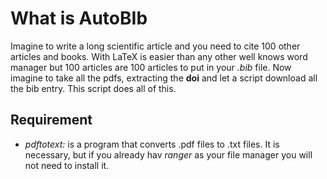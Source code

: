 # What is AutoBIb
Imagine to write a long scientific article and you need to cite 100 other articles and books. With LaTeX is easier than any other well knows word manager but 100 articles are 100 articles to put in your _.bib_ file. Now imagine to take all the pdfs, extracting the **doi** and let a script download all the bib entry. This script does all of this.

## Requirement
 - _pdftotext:_ is a program that converts .pdf files to .txt files. It is necessary, but if you already hav _ranger_ as your file manager you will not need to install it.

